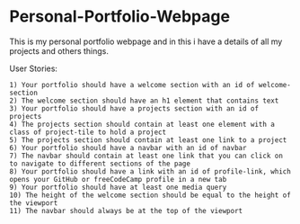 # Personal-Portfolio-Webpage
This is my personal portfolio webpage and in this i have a details of all my projects and others things.

User Stories:

    1) Your portfolio should have a welcome section with an id of welcome-section
    2) The welcome section should have an h1 element that contains text
    3) Your portfolio should have a projects section with an id of projects
    4) The projects section should contain at least one element with a class of project-tile to hold a project
    5) The projects section should contain at least one link to a project
    6) Your portfolio should have a navbar with an id of navbar
    7) The navbar should contain at least one link that you can click on to navigate to different sections of the page
    8) Your portfolio should have a link with an id of profile-link, which opens your GitHub or freeCodeCamp profile in a new tab
    9) Your portfolio should have at least one media query
    10) The height of the welcome section should be equal to the height of the viewport
    11) The navbar should always be at the top of the viewport

